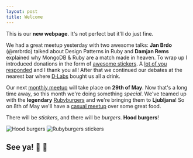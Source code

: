 ```yaml
---
layout: post
title: Welcome
---
```


This is our **new webpage**. It's not perfect but it'll do just fine.

We had a great meetup yesterday with two awesome talks: **Jan Brdo** (@mrbrdo) talked about Design Patterns in Ruby and **Damjan Rems** explained why MongoDB & Ruby are a match made in heaven. To wrap up I introduced donations in the form of [awesome stickers](/stickers). A [lot of you responded](http://www.rug.si/stickers/#donations-so-far-by-the-fine-folks-of-our-community) and I thank you all! After that we continued our debates at the nearest bar where [D·Labs](http://dlabs.si/) bought us all a drink.

Our next [monthly meetup](http://www.meetup.com/Ruby-Slovenia/events/179236172/) will take place on **29th of May**. Now that's a long time away, so this month we're doing something *special*. We've teamed up with the **legendary** [Rubyburgers](http://rubyburgers.co/) and we're bringing them to **Ljubljana**! So on 8th of May we'll have a [casual meetup](http://www.meetup.com/Ruby-Slovenia/events/179183292/) over some great food.

There will be *stickers*, and there will be *burgers*. **Hood burgers**!

<div class="clearfix">
  <img src="https://scontent-a-vie.xx.fbcdn.net/hphotos-ash3/t1.0-9/1234849_656205124439861_1753987754_n.jpg" alt="Hood burgers" class="gallery">
  <img src="https://pbs.twimg.com/media/BirN6gqIIAAqOIk.jpg" alt="Rubyburgers stickers" class="gallery">
</div>

## See ya!  :hamburger: :beers:
